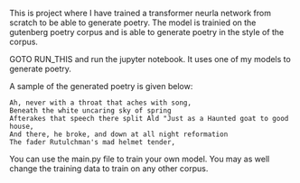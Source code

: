 This is project where I have trained a transformer neurla network from scratch to be able to generate poetry.
The model is trainied on the gutenberg poetry corpus and is able to generate poetry in the style of the corpus.

GOTO RUN_THIS and run the jupyter notebook.
It uses one of my models to generate poetry.


A sample of the generated poetry is given below:

```
Ah, never with a throat that aches with song,
Beneath the white uncaring sky of spring
Afterakes that speech there split Ald "Just as a Haunted goat to good house,
And there, he broke, and down at all night reformation
The fader Rutulchman's mad helmet tender,
```

You can use the main.py file to train your own model.
You may as well change the training data to train on any other corpus.
```
